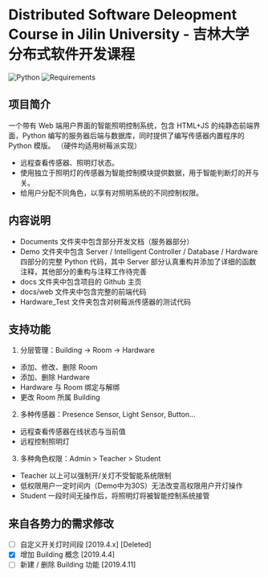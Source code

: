 # Distributed Software Deleopment Course in Jilin University - 吉林大学分布式软件开发课程

![Python](https://img.shields.io/badge/python-3.5%20%7C%203.6%20%7C%203.7-blue.svg)
![Requirements](https://img.shields.io/badge/dependencies-flask%20%7C%20json-brightgreen.svg)

## 项目简介
一个带有 Web 端用户界面的智能照明控制系统，包含 HTML+JS 的纯静态前端界面，Python 编写的服务器后端与数据库，同时提供了编写传感器内置程序的 Python 模版。 （硬件均适用树莓派实现）
* 远程查看传感器、照明灯状态。
* 使用独立于照明灯的传感器为智能控制模块提供数据，用于智能判断灯的开与关。
* 给用户分配不同角色，以享有对照明系统的不同控制权限。

## 内容说明
* Documents 文件夹中包含部分开发文档（服务器部分）
* Demo 文件夹中包含 Server / Intelligent Controller / Database / Hardware 四部分的完整 Python 代码，其中 Server 部分认真重构并添加了详细的函数注释，其他部分的重构与注释工作待完善
* docs 文件夹中包含项目的 Github 主页
* docs/web 文件夹中包含完整的前端代码
* Hardware_Test 文件夹包含对树莓派传感器的测试代码

## 支持功能

1. 分层管理：Building -> Room -> Hardware
  * 添加、修改、删除 Room
  * 添加、删除 Hardware
  * Hardware 与 Room 绑定与解绑
  * 更改 Room 所属 Building
  
2. 多种传感器：Presence Sensor, Light Sensor, Button...
  * 远程查看传感器在线状态与当前值
  * 远程控制照明灯
  
3. 多种角色权限：Admin > Teacher > Student
  * Teacher 以上可以强制开/关灯不受智能系统限制
  * 低权限用户一定时间内（Demo中为30S）无法改变高权限用户开灯操作
  * Student 一段时间无操作后，将照明灯将被智能控制系统接管

## 来自各势力的需求修改
- [ ] 自定义开关灯时间段 [2019.4.x] [Deleted]
- [x] 增加 Building 概念 [2019.4.4]
- [ ] 新建 / 删除 Building 功能 [2019.4.11]

